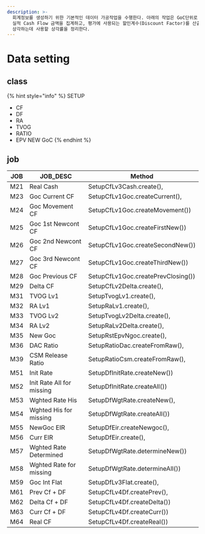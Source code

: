 ```yaml
---
description: >-
  회계정보를 생성하기 위한 기본적인 데이터 가공작업을 수행한다. 아래의 작업은 GoC단위로 수행하며, 각 변동스텝별 예상 Cash Flow와
  실적 Cash Flow 금액을 집계하고, 평가에 사용되는 할인계수(Discount Factor)를 산출한다. 또한 CSM및 DAC 를
  상각하는데 사용할 상각률을 정리한다.
---
```


# Data setting

## class

{% hint style="info" %}
SETUP

* CF
* DF
* RA
* TVOG
* RATIO
* EPV NEW GoC&#x20;
{% endhint %}

## job

| JOB | JOB\_DESC                 | Method                             |
| --- | ------------------------- | ---------------------------------- |
| M21 | Real Cash                 | SetupCfLv3Cash.create(),           |
| M23 | Goc Current CF            | SetupCfLv1Goc.createCurrent(),     |
| M24 | Goc Movement CF           | SetupCfLv1Goc.createMovement())    |
| M25 | Goc 1st Newcont CF        | SetupCfLv1Goc.createFirstNew())    |
| M26 | Goc 2nd Newcont CF        | SetupCfLv1Goc.createSecondNew())   |
| M27 | Goc 3rd Newcont CF        | SetupCfLv1Goc.createThirdNew())    |
| M28 | Goc Previous CF           | SetupCfLv1Goc.createPrevClosing()) |
| M29 | Delta CF                  | SetupCfLv2Delta.create(),          |
| M31 | TVOG Lv1                  | SetupTvogLv1.create(),             |
| M32 | RA Lv1                    | SetupRaLv1.create(),               |
| M33 | TVOG Lv2                  | SetupTvogLv2Delta.create(),        |
| M34 | RA Lv2                    | SetupRaLv2Delta.create(),          |
| M35 | New Goc                   | SetupRstEpvNgoc.create(),          |
| M36 | DAC Ratio                 | SetupRatioDac.createFromRaw(),     |
| M39 | CSM Release Ratio         | SetupRatioCsm.createFromRaw(),     |
| M51 | Init Rate                 | SetupDfInitRate.createNew())       |
| M52 | Init Rate All for missing | SetupDfInitRate.createAll())       |
| M53 | Wghted Rate His           | SetupDfWgtRate.createNew(),        |
| M54 | Wghted His for missing    | SetupDfWgtRate.createAll())        |
| M55 | NewGoc EIR                | SetupDfEir.createNewgoc(),         |
| M56 | Curr EIR                  | SetupDfEir.create(),               |
| M57 | Wghted Rate Determined    | SetupDfWgtRate.determineNew())     |
| M58 | Wghted Rate for missing   | SetupDfWgtRate.determineAll())     |
| M59 | Goc Int Flat              | SetupDfLv3Flat.create(),           |
| M61 | Prev Cf + DF              | SetupCfLv4Df.createPrev(),         |
| M62 | Delta Cf + DF             | SetupCfLv4Df.createDelta())        |
| M63 | Curr Cf + DF              | SetupCfLv4Df.createCurr())         |
| M64 | Real CF                   | SetupCfLv4Df.createReal())         |
